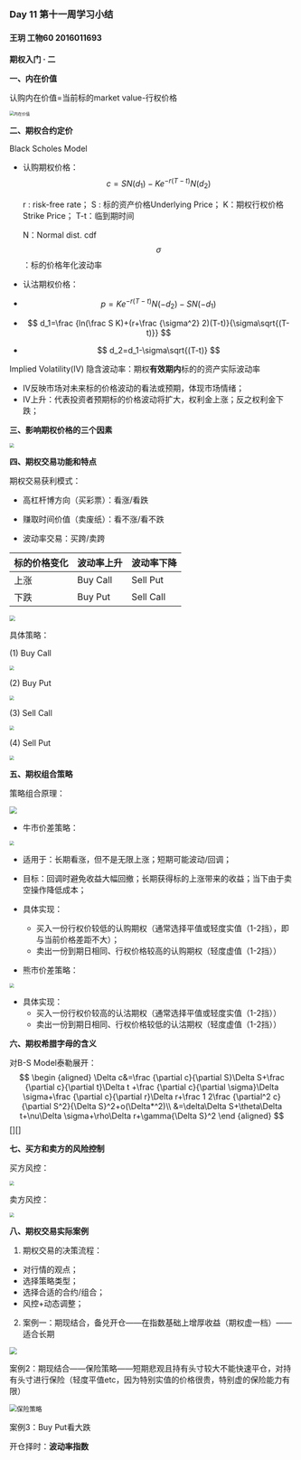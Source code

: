 ### Day 11 第十一周学习小结

#### 王玥 工物60 2016011693

**期权入门 · 二**

**一、内在价值**

认购内在价值=当前标的market value-行权价格

<img src="E:\我的学习文档\2020年秋季学期\金融大数据与量化分析\第十一周\内在价值.png" alt="内在价值" style="zoom:50%;" />



**二、期权合约定价**

Black Scholes Model

+ 认购期权价格：  $$ c=SN(d_1)-Ke^{-r(T-t)}N(d_2) $$

  r : risk-free rate；  S : 标的资产价格Underlying Price； K：期权行权价格Strike Price； T-t：临到期时间

  N：Normal dist. cdf   $$ \sigma $$ ：标的价格年化波动率

+ 认沽期权价格：  
+ $$ p=Ke^{-r(T-t)}N(-d_2)-SN(-d_1) $$
+ $$ d_1=\frac {ln(\frac S K)+(r+\frac {\sigma^2} 2)(T-t)}{\sigma\sqrt{(T-t)}} $$
+ $$ d_2=d_1-\sigma\sqrt{(T-t)} $$

Implied Volatility(IV) 隐含波动率：期权**有效期内**标的的资产实际波动率

+ IV反映市场对未来标的价格波动的看法或预期，体现市场情绪；
+ IV上升：代表投资者预期标的价格波动将扩大，权利金上涨；反之权利金下跌；



**三、影响期权价格的三个因素**

<img src="E:\我的学习文档\2020年秋季学期\金融大数据与量化分析\第十一周\三个因素.png" style="zoom:50%;" />



**四、期权交易功能和特点**

期权交易获利模式：

+ 高杠杆博方向（买彩票）：看涨/看跌

+ 赚取时间价值（卖废纸）：看不涨/看不跌

+ 波动率交易：买跨/卖跨

| 标的价格变化 | 波动率上升 | 波动率下降 |
| ------------ | ---------- | ---------- |
| 上涨         | Buy Call   | Sell Put   |
| 下跌         | Buy Put    | Sell Call  |

<img src="E:\我的学习文档\2020年秋季学期\金融大数据与量化分析\第十一周\四大基本策略.png" style="zoom:65%;" />

具体策略：

(1) Buy Call

<img src="E:\我的学习文档\2020年秋季学期\金融大数据与量化分析\第十一周\Buy Call.png" style="zoom:50%;" />

(2) Buy Put

<img src="E:\我的学习文档\2020年秋季学期\金融大数据与量化分析\第十一周\Buy Put.png" style="zoom:50%;" />

(3) Sell Call

<img src="E:\我的学习文档\2020年秋季学期\金融大数据与量化分析\第十一周\Sell Call.png" style="zoom:50%;" />

(4) Sell Put

<img src="E:\我的学习文档\2020年秋季学期\金融大数据与量化分析\第十一周\Sell Put.png" style="zoom:50%;" />



**五、期权组合策略**

策略组合原理：

<img src="E:\我的学习文档\2020年秋季学期\金融大数据与量化分析\第十一周\策略组合原理.png" style="zoom: 80%;" />

+ 牛市价差策略：

<img src="E:\我的学习文档\2020年秋季学期\金融大数据与量化分析\第十一周\牛市策略.png" style="zoom:50%;" />

+ 适用于：长期看涨，但不是无限上涨；短期可能波动/回调；
+ 目标：回调时避免收益大幅回撤；长期获得标的上涨带来的收益；当下由于卖空操作降低成本；
+ 具体实现：
  + 买入一份行权价较低的认购期权（通常选择平值或轻度实值（1-2挡），即与当前价格差距不大）；
  + 卖出一份到期日相同、行权价格较高的认购期权（轻度虚值（1-2挡））

+ 熊市价差策略：

<img src="E:\我的学习文档\2020年秋季学期\金融大数据与量化分析\第十一周\熊市策略.png" style="zoom:50%;" />

+ 具体实现：
  + 买入一份行权价较高的认沽期权（通常选择平值或轻度实值（1-2挡））
  + 卖出一份到期日相同、行权价格较低的认沽期权（轻度虚值（1-2挡））



**六、期权希腊字母的含义**

对B-S Model泰勒展开：
$$
\begin {aligned}
\Delta c&=\frac {\partial c}{\partial S}\Delta S+\frac {\partial c}{\partial t}\Delta t +\frac {\partial c}{\partial \sigma}\Delta \sigma+\frac {\partial c}{\partial r}\Delta r+\frac 1 2\frac {\partial^2 c}{\partial S^2}{\Delta S}^2+o(\Delta*^2)\\
&=\delta\Delta S+\theta\Delta t+\nu\Delta \sigma+\rho\Delta r+\gamma{\Delta S}^2
\end {aligned}
$$
[][]



**七、买方和卖方的风险控制**

买方风控：

<img src="E:\我的学习文档\2020年秋季学期\金融大数据与量化分析\第十一周\买方风险控制.png" style="zoom:50%;" />

卖方风控：

<img src="E:\我的学习文档\2020年秋季学期\金融大数据与量化分析\第十一周\卖方风险控制.png" style="zoom:50%;" />



**八、期权交易实际案例**

1. 期权交易的决策流程：

+ 对行情的观点；
+ 选择策略类型；
+ 选择合适的合约/组合；
+ 风控+动态调整；

2. 案例一：期现结合，备兑开仓——在指数基础上增厚收益（期权虚一档）——适合长期

<img src="E:\我的学习文档\2020年秋季学期\金融大数据与量化分析\第十一周\备兑开仓.png" style="zoom:80%;" />

案例2：期现结合——保险策略——短期悲观且持有头寸较大不能快速平仓，对持有头寸进行保险（轻度平值etc，因为特别实值的价格很贵，特别虚的保险能力有限）

<img src="E:\我的学习文档\2020年秋季学期\金融大数据与量化分析\第十一周\保险策略.png" alt="保险策略" style="zoom:80%;" />

案例3：Buy Put看大跌

开仓择时：**波动率指数**
